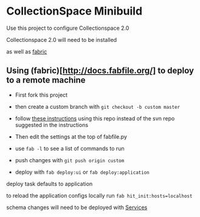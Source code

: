 # CollectionSpace Minibuild
 Use this project to configure Collectionspace 2.0

 Collectionspace 2.0 will need to be installed

 as well as [fabric](http://docs.fabfile.org/)

## Using (fabric)[http://docs.fabfile.org/] to deploy to a remote machine

*  First fork this project
*  then create a custom branch with `git checkout -b custom master`
*  follow 
[these instructions](http://wiki.collectionspace.org/display/UNRELEASED/Creating+your+new+tenant+using+the+mini-build) using this repo instead of the svn repo suggested in the instructions

*  Then edit the settings at the top of fabfile.py
*  use `fab -l` to see a list of commands to run 
*  push changes with `git push origin custom`
*  deploy with `fab deploy:ui`  or `fab deploy:application`


deploy task defaults to application

to reload the application configs locally run `fab hit_init:hosts=localhost`

schema changes will need to be deployed with 
[Services](http://github.com/collectionspace/services)



